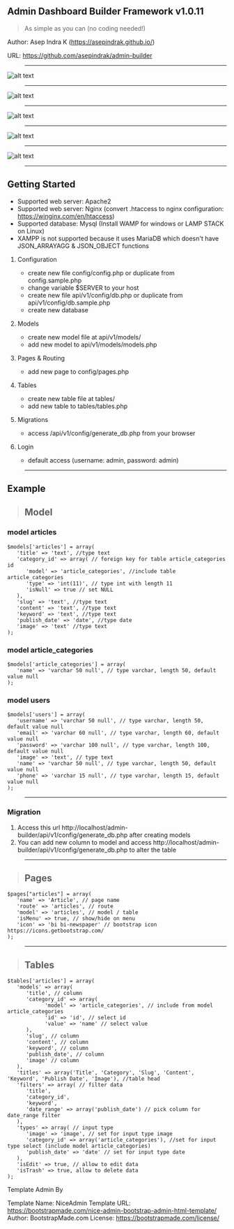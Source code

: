 ## Admin Dashboard Builder Framework v1.0.11

> As simple as you can (no coding needed!)

Author: Asep Indra K (https://asepindrak.github.io/)

URL: https://github.com/asepindrak/admin-builder

> ---

![alt text](https://raw.githubusercontent.com/asepindrak/admin-builder/master/assets/img/ss0.png)

> ---

![alt text](https://raw.githubusercontent.com/asepindrak/admin-builder/master/assets/img/ss1.png)

> ---

![alt text](https://raw.githubusercontent.com/asepindrak/admin-builder/master/assets/img/ss2.png)

> ---

![alt text](https://raw.githubusercontent.com/asepindrak/admin-builder/master/assets/img/ss3.png)

> ---

![alt text](https://raw.githubusercontent.com/asepindrak/admin-builder/master/assets/img/ss4.png)

> ---

## Getting Started

- Supported web server: Apache2
- Supported web server: Nginx (convert .htaccess to nginx configuration: https://winginx.com/en/htaccess)
- Supported database: Mysql (Install WAMP for windows or LAMP STACK on Linux)
- XAMPP is not supported because it uses MariaDB which doesn't have JSON_ARRAYAGG & JSON_OBJECT functions

1. Configuration

   - create new file config/config.php or duplicate from config.sample.php
   - change variable $SERVER to your host
   - create new file api/v1/config/db.php or duplicate from api/v1/config/db.sample.php
   - create new database

2. Models

   - create new model file at api/v1/models/
   - add new model to api/v1/models/models.php

3. Pages & Routing

   - add new page to config/pages.php

4. Tables

   - create new table file at tables/
   - add new table to tables/tables.php

5. Migrations

   - access /api/v1/config/generate_db.php from your browser

6. Login
   - default access (username: admin, password: admin)

> ---

## Example

> ## Model

### model articles

```
$models['articles'] = array(
   'title' => 'text', //type text
   'category_id' => array( // foreign key for table article_categories id
      'model' => 'article_categories', //include table article_categories
      'type' => 'int(11)', // type int with length 11
      'isNull' => true // set NULL
   ),
   'slug' => 'text', //type text
   'content' => 'text', //type text
   'keyword' => 'text', //type text
   'publish_date' => 'date', //type date
   'image' => 'text' //type text
);

```

### model article_categories

```
$models['article_categories'] = array(
   'name' => 'varchar 50 null', // type varchar, length 50, default value null
);
```

### model users

```
$models['users'] = array(
   'username' => 'varchar 50 null', // type varchar, length 50, default value null
   'email' => 'varchar 60 null', // type varchar, length 60, default value null
   'password' => 'varchar 100 null', // type varchar, length 100, default value null
   'image' => 'text', // type text
   'name' => 'varchar 50 null', // type varchar, length 50, default value null
   'phone' => 'varchar 15 null', // type varchar, length 15, default value null
);
```

> ---

### Migration

1. Access this url http://localhost/admin-builder/api/v1/config/generate_db.php after creating models
2. You can add new column to model and access http://localhost/admin-builder/api/v1/config/generate_db.php to alter the table

> ---

> ## Pages

```
$pages["articles"] = array(
   'name' => 'Article', // page name
   'route' => 'articles', // route
   'model' => 'articles', // model / table
   'isMenu' => true, // show/hide on menu
   'icon' => 'bi bi-newspaper' // bootstrap icon https://icons.getbootstrap.com/
);
```

> ---

> ## Tables

```
$tables['articles'] = array(
   'models' => array(
      'title', // column
      'category_id' => array(
            'model' => 'article_categories', // include from model article_categories
            'id' => 'id', // select id
            'value' => 'name' // select value
      ),
      'slug', // column
      'content', // column
      'keyword', // column
      'publish_date', // column
      'image' // column
   ),
   'titles' => array('Title', 'Category', 'Slug', 'Content', 'Keyword', 'Publish Date', 'Image'), //table head
   'filters' => array( // filter data
      'title',
      'category_id',
      'keyword',
      'date_range' => array('publish_date') // pick column for date_range filter
   ),
   'types' => array( // input type
      'image' => 'image', // set for input type image
      'category_id' => array('article_categories'), //set for input type select (include model article_categories)
      'publish_date' => 'date' // set for input type date
   ),
   'isEdit' => true, // allow to edit data
   'isTrash' => true, allow to delete data
);
```

Template Admin By

Template Name: NiceAdmin
Template URL: https://bootstrapmade.com/nice-admin-bootstrap-admin-html-template/
Author: BootstrapMade.com
License: https://bootstrapmade.com/license/

```

```
